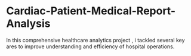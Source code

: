 # Cardiac-Patient-Medical-Report-Analysis
In this comprehensive healthcare analytics project , i tackled several key ares to improve understanding and efficiency of hospital operations.
